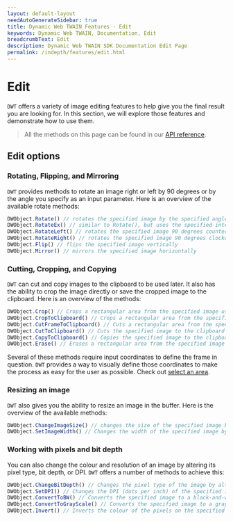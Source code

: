 ```yaml
---
layout: default-layout
needAutoGenerateSidebar: true
title: Dynamic Web TWAIN Features - Edit
keywords: Dynamic Web TWAIN, Documentation, Edit
breadcrumbText: Edit
description: Dynamic Web TWAIN SDK Documentation Edit Page
permalink: /indepth/features/edit.html
---
```


# Edit

`DWT` offers a variety of image editing features to help give you the final result you are looking for. In this section, we will explore those features and demonstrate how to use them.

> All the methods on this page can be found in our [API reference]({{site.info}}api/WebTwain_Edit.html).

## Edit options

### Rotating, Flipping, and Mirroring

`DWT` provides methods to rotate an image right or left by 90 degrees or by the angle you specify as an input parameter. Here is an overview of the available rotate methods:

``` javascript
DWObject.Rotate() // rotates the specified image by the specified angle (up to 360 degrees)
DWObject.RotateEx() // similar to Rotate(), but uses the specified interpolation method to do the rotation
DWObject.RotateLeft() // rotates the specified image 90 degrees counterclockwise
DWObject.RotateRight() // rotates the specified image 90 degrees clockwise
DWObject.Flip() // flips the specified image vertically
DWObject.Mirror() // mirrors the specified image horizontally
```

### Cutting, Cropping, and Copying

`DWT` can cut and copy images to the clipboard to be used later. It also has the ability to crop the image directly or save the cropped image to the clipboard. Here is an overview of the methods:

``` javascript
DWObject.Crop() // Crops a rectangular area from the specified image using the specified coordinates
DWObject.CropToClipboard() // Crops a rectangular area from the specified image using the input coordinates and saves to the clipboard 
DWObject.CutFrameToClipboard() // Cuts a rectangular area from the specified image using the specified coordinates to the clipboard of the operating system
DWObject.CutToClipboard() // Cuts the specified image to the clipboard of the operating system
DWObject.CopyToClipboard() // Copies the specified image to the clipboard of the operating system
DWObject.Erase() // Erases a rectangular area from the specified image using the input coordinates
```

Several of these methods require input coordinates to define the frame in question. `DWT` provides a way to visually define those coordinates to make the process as easy for the user as possible. Check out [select an area]({{site.indepth}}features/viewer.html#select-an-area).

### Resizing an image

`DWT` also gives you the ability to resize an image in the buffer. Here is the overview of the available methods:

``` javascript
DWObject.ChangeImageSize() // changes the size of the specified image by altering the height and width
DWObject.SetImageWidth() // Changes the width of the specified image by adding a margin or removing part of the image
```

### Working with pixels and bit depth

You can also change the colour and resolution of an image by altering its pixel type, bit depth, or DPI. `DWT` offers a number of methods to achieve this:

``` javascript
DWObject.ChangeBitDepth() // Changes the pixel type of the image by altering the bit depth
DWObject.SetDPI() // Changes the DPI (dots per inch) of the specified image depending on the input resolution parameters
DWObject.ConvertToBW() // Converts the specified image to a black-and-white image
DWObject.ConvertToGrayScale() // Converts the specified image to a grayscale image
DWObject.Invert() // Inverts the colour of the pixels on the specified image
```

